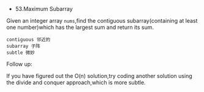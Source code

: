 * 53.Maximum Subarray

Given an integer array ``nums``,find the contiguous subarray(containing at least one number)which has the largest sum and return its sum.
	
	contiguous 邻近的
	subarray 子阵
	subtle 微妙
	
Follow up:

If you have figured out the O(n) solution,try coding another solution using the divide and conquer approach,which is more subtle.